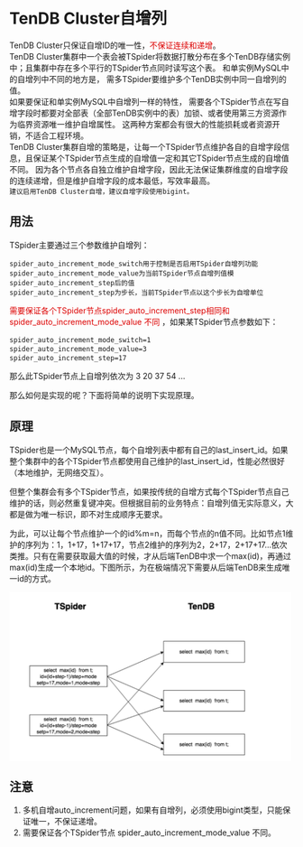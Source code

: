 # TenDB Cluster自增列

TenDB Cluster只保证自增ID的唯一性，<font color="#dd0000">不保证连续和递增</font>。   
TenDB Cluster集群中一个表会被TSpider将数据打散分布在多个TenDB存储实例中；且集群中存在多个平行的TSpider节点同时读写这个表。   和单实例MySQL中的自增列中不同的地方是， 需多TSpider要维护多个TenDB实例中同一自增列的值。   
如果要保证和单实例MySQL中自增列一样的特性， 需要各个TSpider节点在写自增字段时都要对全部表（全部TenDB实例中的表）加锁、或者使用第三方资源作为临界资源唯一维护自增属性。 这两种方案都会有很大的性能损耗或者资源开销，不适合工程环境。   
TenDB Cluster集群自增的策略是，让每一个TSpider节点维护各自的自增字段信息，且保证某个TSpider节点生成的自增值一定和其它TSpider节点生成的自增值不同。 因为各个节点各自独立维护自增字段，因此无法保证集群维度的自增字段的连续递增，但是维护自增字段的成本最低，写效率最高。     
`建议启用TenDB Cluster自增，建议自增字段使用bigint。`


## 用法

TSpider主要通过三个参数维护自增列：

```
spider_auto_increment_mode_switch用于控制是否启用TSpider自增列功能
spider_auto_increment_mode_value为当前TSpider节点自增列值模spider_auto_increment_step后的值
spider_auto_increment_step为步长，当前TSpider节点以这个步长为自增单位
```
<font color="#dd0000">需要保证各个TSpider节点spider_auto_increment_step相同和 spider_auto_increment_mode_value 不同</font> 
，如果某TSpider节点参数如下：

```
spider_auto_increment_mode_switch=1
spider_auto_increment_mode_value=3
spider_auto_increment_step=17
```
那么此TSpider节点上自增列依次为 3 20 37 54 ...


那么如何是实现的呢？下面将简单的说明下实现原理。
## 原理
TSpider也是一个MySQL节点，每个自增列表中都有自己的last_insert_id。如果整个集群中的各个TSpider节点都使用自己维护的last_insert_id，性能必然很好（本地维护，无网络交互）。

但整个集群会有多个TSpider节点，如果按传统的自增方式每个TSpider节点自己维护的话，则必然重复键冲突。但根据目前的业务特点：自增列值无实际意义，大都是做为唯一标识，即不对生成顺序无要求。

为此，可以让每个节点维护一个的id%m=n，而每个节点的n值不同。比如节点1维护的序列为：1，1+17，1+17+17，节点2维护的序列为2，2+17，2+17+17…依次类推。只有在需要获取最大值的时候，才从后端TenDB中求一个max(id)，再通过max(id)生成一个本地id。下图所示，为在极端情况下需要从后端TenDB来生成唯一id的方式。

<img src="../pic/auto-increment.png" width = "500" height = "300" alt="图片名称" align=center />

## 注意

 1. 多机自增auto_increment问题，如果有自增列，必须使用bigint类型，只能保证唯一，不保证递增。
 2. 需要保证各个TSpider节点 spider_auto_increment_mode_value 不同。